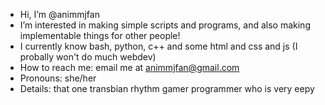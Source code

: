 - Hi, I’m @animmjfan
- I’m interested in making simple scripts and programs, and also making implementable things for other people!
- I currently know bash, python, c++ and some html and css and js \(I probally won't do much webdev\)
- How to reach me: email me at animmjfan@gmail.com
- Pronouns: she/her
- Details: that one transbian rhythm gamer programmer who is very eepy

<!---
animmjfan/animmjfan is a ✨ special ✨ repository because its `README.md` (this file) appears on your GitHub profile.
You can click the Preview link to take a look at your changes.
--->
